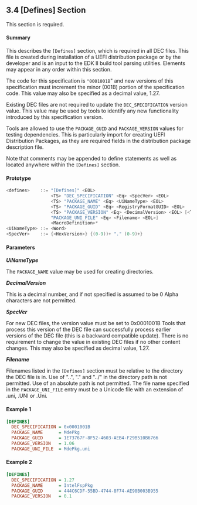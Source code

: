 <!--- @file
  3.4 [Defines] Section

  Copyright (c) 2007-2018, Intel Corporation. All rights reserved.<BR>

  Redistribution and use in source (original document form) and 'compiled'
  forms (converted to PDF, epub, HTML and other formats) with or without
  modification, are permitted provided that the following conditions are met:

  1) Redistributions of source code (original document form) must retain the
     above copyright notice, this list of conditions and the following
     disclaimer as the first lines of this file unmodified.

  2) Redistributions in compiled form (transformed to other DTDs, converted to
     PDF, epub, HTML and other formats) must reproduce the above copyright
     notice, this list of conditions and the following disclaimer in the
     documentation and/or other materials provided with the distribution.

  THIS DOCUMENTATION IS PROVIDED BY TIANOCORE PROJECT "AS IS" AND ANY EXPRESS OR
  IMPLIED WARRANTIES, INCLUDING, BUT NOT LIMITED TO, THE IMPLIED WARRANTIES OF
  MERCHANTABILITY AND FITNESS FOR A PARTICULAR PURPOSE ARE DISCLAIMED. IN NO
  EVENT SHALL TIANOCORE PROJECT  BE LIABLE FOR ANY DIRECT, INDIRECT, INCIDENTAL,
  SPECIAL, EXEMPLARY, OR CONSEQUENTIAL DAMAGES (INCLUDING, BUT NOT LIMITED TO,
  PROCUREMENT OF SUBSTITUTE GOODS OR SERVICES; LOSS OF USE, DATA, OR PROFITS;
  OR BUSINESS INTERRUPTION) HOWEVER CAUSED AND ON ANY THEORY OF LIABILITY,
  WHETHER IN CONTRACT, STRICT LIABILITY, OR TORT (INCLUDING NEGLIGENCE OR
  OTHERWISE) ARISING IN ANY WAY OUT OF THE USE OF THIS DOCUMENTATION, EVEN IF
  ADVISED OF THE POSSIBILITY OF SUCH DAMAGE.

-->

## 3.4 [Defines] Section

This section is required.

#### Summary

This describes the `[Defines]` section, which is required in all DEC files.
This file is created during installation of a UEFI distribution package or by
the developer and is an input to the EDK II build tool parsing utilities.
Elements may appear in any order within this section.

The code for this specification is `"0001001B`" and new versions of this
specification must increment the minor (001B) portion of the specification
code. This value may also be specified as a decimal value, 1.27.

Existing DEC files are not required to update the `DEC_SPECIFICATION` version
value. This value may be used by tools to identify any new functionality
introduced by this specification version.

Tools are allowed to use the `PACKAGE_GUID` and `PACKAGE_VERSION` values for
testing dependencies. This is particularly import for creating UEFI
Distribution Packages, as they are required fields in the distribution package
description file.

Note that comments may be appended to define statements as well as located
anywhere within the `[Defines]` section.

#### Prototype

```c
<defines>    ::= "[Defines]" <EOL>
                 <TS> "DEC_SPECIFICATION" <Eq> <SpecVer> <EOL>
                 <TS> "PACKAGE_NAME" <Eq> <UiNameType> <EOL>
                 <TS> "PACKAGE_GUID" <Eq> <RegistryFormatGUID> <EOL>
                 <TS> "PACKAGE_VERSION" <Eq> <DecimalVersion> <EOL> [<TS>
                 "PACKAGE_UNI_FILE" <Eq> <Filename> <EOL>]
                 <MacroDefinition>*
<UiNameType> ::= <Word>
<SpecVer>    ::= {<HexVersion>} {(0-9))+ "." (0-9)+}
```

#### Parameters

**_UiNameType_**

The `PACKAGE_NAME` value may be used for creating directories.

**_DecimalVersion_**

This is a decimal number, and if not specified is assumed to be 0 Alpha
characters are not permitted.

**_SpecVer_**

For new DEC files, the version value must be set to 0x0001001B Tools that
process this version of the DEC file can successfully process earlier versions
of the DEC file (this is a backward compatible update). There is no requirement
to change the value in existing DEC files if no other content changes. This may
also be specified as decimal value, 1.27.

**_Filename_**

Filenames listed in the `[Defines]` section must be relative to the directory
the DEC file is in. Use of "..", "." and "../" in the directory path is not
permitted. Use of an absolute path is not permitted. The file name specified in
the `PACKAGE_UNI_FILE` entry must be a Unicode file with an extension of .uni, .UNI
or .Uni.

#### Example 1

```ini
[DEFINES]
  DEC_SPECIFICATION = 0x0001001B
  PACKAGE_NAME      = MdePkg
  PACKAGE_GUID      = 1E73767F-8F52-4603-AEB4-F29B510B6766
  PACKAGE_VERSION   = 1.06
  PACKAGE_UNI_FILE  = MdePkg.uni
```

#### Example 2

```ini
[DEFINES]
  DEC_SPECIFICATION = 1.27
  PACKAGE_NAME      = IntelFspPkg
  PACKAGE_GUID      = 444C6CDF-55BD-4744-8F74-AE98B003B955
  PACKAGE_VERSION   = 0.1
```
